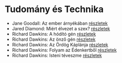 # Tudomány és Technika

- Jane Goodall: Az ember árnyékában [részletek](_details/%7Bopf.creator%7D.md#id_402)
- Jared Diamond: Miért élvezet a szex? [részletek](_details/%7Bopf.creator%7D.md#id_908)
- Richard Dawkins: A hódító gén [részletek](_details/%7Bopf.creator%7D.md#id_359)
- Richard Dawkins: Az önző gén [részletek](_details/%7Bopf.creator%7D.md#id_360)
- Richard Dawkins: Az Ördög Káplánja [részletek](_details/%7Bopf.creator%7D.md#id_361)
- Richard Dawkins: Folyam az Édenkertből [részletek](_details/%7Bopf.creator%7D.md#id_362)
- Richard Dawkins: Isteni téveszme [részletek](_details/%7Bopf.creator%7D.md#id_363)